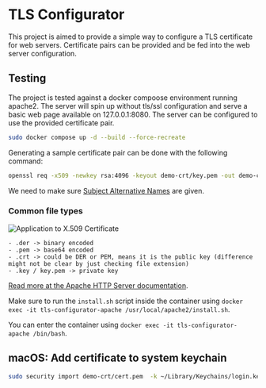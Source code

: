 # TLS Configurator

This project is aimed to provide a simple way to configure a TLS certificate for web servers. Certificate pairs can be provided and be fed into the web server configuration.

## Testing

The project is tested against a docker compoose environment running apache2. The server will spin up without tls/ssl configuration and serve a basic web page available on 127.0.0.1:8080. The server can be configured to use the provided certificate pair.

```bash
sudo docker compose up -d --build --force-recreate
```

Generating a sample certificate pair can be done with the following command:

```bash
openssl req -x509 -newkey rsa:4096 -keyout demo-crt/key.pem -out demo-crt/cert.pem  -sha256 -days 3650 -nodes -subj "/C=DE/ST=Rhineland-Palatinate/L=SampleCity/O=SampleOrganization/CN=localhost" -addext "subjectAltName=DNS:localhost,DNS:*.localhost,IP:127.0.0.1"
```

We need to make sure [Subject Alternative Names](https://stackoverflow.com/a/66839523/13353068) are given.

### Common file types

![Application to X.509 Certificate](https://i.sstatic.net/Ku0lg.png)

```plaintext
- .der -> binary encoded
- .pem -> base64 encoded
- .crt -> could be DER or PEM, means it is the public key (difference might not be clear by just checking file extension)
- .key / key.pem -> private key
```

[Read more at the Apache HTTP Server documentation](https://httpd.apache.org/docs/2.4/ssl/ssl_faq.html#aboutcerts).

Make sure to run the `install.sh` script inside the container using `docker exec -it tls-configurator-apache /usr/local/apache2/install.sh`.

You can enter the container using `docker exec -it tls-configurator-apache /bin/bash`.

## macOS: Add certificate to system keychain

```bash
sudo security import demo-crt/cert.pem  -k ~/Library/Keychains/login.keychain-db
```
